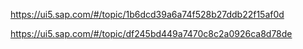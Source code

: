 
https://ui5.sap.com/#/topic/1b6dcd39a6a74f528b27ddb22f15af0d

https://ui5.sap.com/#/topic/df245bd449a7470c8c2a0926ca8d78de
